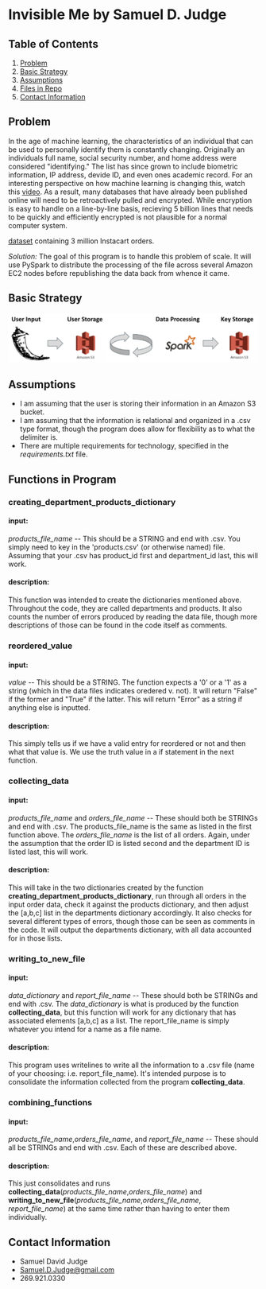 # Invisible Me by Samuel D. Judge

## Table of Contents
1. [Problem](README.md#problem)
1. [Basic Strategy](README.md#basic-strategy)
1. [Assumptions](README.md#assumptions)
1. [Files in Repo](README.md#functions-in-program)
1. [Contact Information](README.md#contact-information)

## Problem

In the age of machine learning, the characteristics of an individual that can be used to personally identify them is constantly changing. Originally an individuals full name, social security number, and home address were considered "identifying." The list has since grown to include biometric information, IP address, devide ID, and even ones academic record. For an interesting perspective on how machine learning is changing this, watch this [video](https://www.youtube.com/watch?v=aircAruvnKk). As a result, many databases that have already been published online will need to be retroactively pulled and encrypted. While encryption is easy to handle on a line-by-line basis, recieving 5 billion lines that needs to be quickly and efficiently encrypted is not plausible for a normal computer system.

[dataset](https://www.instacart.com/datasets/grocery-shopping-2017) containing 3 million Instacart orders.

*Solution:* The goal of this program is to handle this problem of scale. It will use PySpark to distribute the processing of the file across several Amazon EC2 nodes before republishing the data back from whence it came. 


## Basic Strategy

![Pipeline](pipeline_sdj.png)


## Assumptions
* I am assuming that the user is storing their information in an Amazon S3 bucket. 
* I am assuming that the information is relational and organized in a .csv type format, though the program does allow for flexibility as to what the delimiter is. 
* There are multiple requirements for technology, specified in the _requirements.txt_ file. 


## Functions in Program 

### creating_department_products_dictionary

#### input: 
*products_file_name* -- This should be a STRING and end with .csv. You simply need to key in the 'products.csv' (or otherwise named) file. Assuming that your .csv has product_id first and department_id last, this will work. 

#### description: 
This function was intended to create the dictionaries mentioned above. Throughout the code, they are called departments and products. It also counts the number of errors produced by reading the data file, though more descriptions of those can be found in the code itself as comments. 

### reordered_value

#### input: 
*value* -- This should be a STRING. The function expects a '0' or a '1' as a string (which in the data files indicates oredered v. not). It will return "False" if the former and "True" if the latter. This will return "Error" as a string if anything else is inputted.  

#### description: 
This simply tells us if we have a valid entry for reordered or not and then what that value is. We use the truth value in a if statement in the next function. 

### collecting_data

#### input: 
*products_file_name* and *orders_file_name* -- These should both be STRINGs and end with .csv. The products_file_name is the same as listed in the first function above. The *orders_file_name* is the list of all orders. Again, under the assumption that the order ID is listed second and the department ID is listed last, this will work. 

#### description: 
This will take in the two dictionaries created by the function **creating_department_products_dictionary**, run through all orders in the input order data, check it against the products dictionary, and then adjust the [a,b,c] list in the departments dictionary accordingly. It also checks for several different types of errors, though those can be seen as comments in the code. It will output the departments dictionary, with all data accounted for in those lists. 

### writing_to_new_file

#### input: 
*data_dictionary* and *report_file_name* -- These should both be STRINGs and end with .csv. The *data_dictionary* is what is produced by the function **collecting_data**, but this function will work for any dictionary that has associated elements [a,b,c] as a list. The report_file_name is simply whatever you intend for a name as a file name. 

#### description: 
This program uses writelines to write all the information to a .csv file (name of your choosing: i.e. report_file_name). It's intended purpose is to consolidate the information collected from the program **collecting_data**. 

### combining_functions

#### input: 
*products_file_name*,*orders_file_name*, and *report_file_name* -- These should all be STRINGs and end with .csv. Each of these are described above. 

#### description: 
This just consolidates and runs **collecting_data**(*products_file_name*,*orders_file_name*) and **writing_to_new_file**(*products_file_name*,*orders_file_name*, *report_file_name*) at the same time rather than having to enter them individually. 

## Contact Information
* Samuel David Judge
* Samuel.D.Judge@gmail.com
* 269.921.0330
